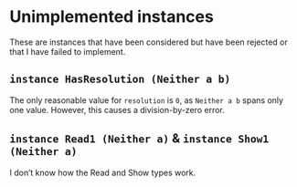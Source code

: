 # Unimplemented instances

These are instances that have been considered but have been rejected or that I have failed to implement.

## `instance HasResolution (Neither a b)`

The only reasonable value for `resolution` is `0`, as `Neither a b` spans only one value.
However, this causes a division-by-zero error.

## `instance Read1 (Neither a)` & `instance Show1 (Neither a)`

I don’t know how the Read and Show types work.
